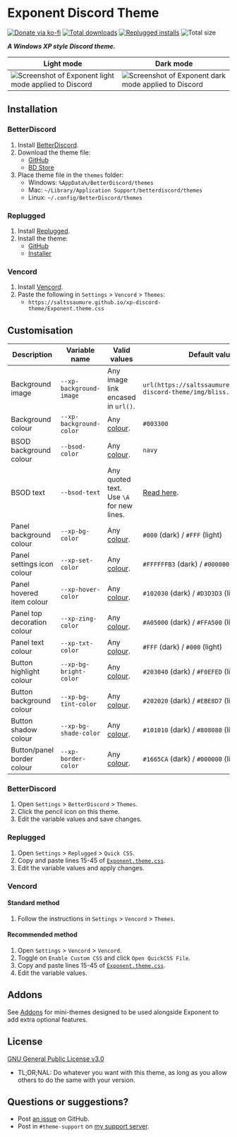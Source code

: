 [light]: https://user-images.githubusercontent.com/29710355/229367843-ad03f107-ad47-4c63-9692-89cd781d40f8.png
[dark]: https://user-images.githubusercontent.com/29710355/229367846-78bf3675-a091-4f60-8ff0-4427697a2ef2.png
[bsod-text]: https://github.com/Saltssaumure/xp-discord-theme/blob/main/scss/top/_vars-scss.scss
[addons]: https://github.com/Saltssaumure/xp-discord-theme/tree/main/addon

[css-color]:        https://developer.mozilla.org/en-US/docs/Web/CSS/color_value
[discord]:          https://discord.gg/uy8nKQVatp

[BetterDiscord]:    https://betterdiscord.app/
[Replugged]:        https://replugged.dev/
[Vencord]:          https://github.com/Vendicated/Vencord

[shield-donate]:    https://img.shields.io/badge/Donate-ko--fi-orange?style=flat-square&logo=kofi&logoColor=orange
[ko-fi]:            https://ko-fi.com/saltssaumure "Any amount is much appreciated!"

[shield-total-dl]:  https://img.shields.io/github/downloads/saltssaumure/xp-discord-theme/total?color=purple&label=Total%20GitHub%20downloads&style=flat-square
[shield-asar-dl]:   https://img.shields.io/github/downloads/saltssaumure/xp-discord-theme/latest/net.saltssaumure.Exponent.asar?color=purple&label=Replugged%20installs&style=flat-square
[shield-repo-size]: https://img.shields.io/github/repo-size/saltssaumure/xp-discord-theme?style=flat-square "Total size"

[license]:          https://github.com/Saltssaumure/xp-discord-theme/blob/main/LICENSE
[issues]:           https://github.com/Saltssaumure/xp-discord-theme/issues
[.theme.css]:       https://github.com/Saltssaumure/xp-discord-theme/blob/main/Exponent.theme.css

[release-gh]:       https://github.com/Saltssaumure/xp-discord-theme/releases/latest "Latest release"
[release-bd]:       https://betterdiscord.app/theme/?id=823 "BetterDiscord store page"
[release-rp]:       https://replugged.dev/install?identifier=Saltssaumure/xp-discord-theme&source=github "Replugged addon installer"

# Exponent Discord Theme
[![Donate via ko-fi][shield-donate]][ko-fi]
[![Total downloads][shield-total-dl]][release-gh]
[![Replugged installs][shield-asar-dl]][release-gh]
![Total size][shield-repo-size]

***A Windows XP style Discord theme.***

| Light mode                                                      | Dark mode                                                    |
| --------------------------------------------------------------- | ------------------------------------------------------------ |
| ![Screenshot of Exponent light mode applied to Discord ][light] | ![Screenshot of Exponent dark mode applied to Discord][dark] |

## Installation

### BetterDiscord
1. Install [BetterDiscord][BetterDiscord].
2. Download the theme file:
    - [GitHub][release-gh]
    - [BD Store][release-bd]
3. Place theme file in the `themes` folder:
    - Windows: `%AppData%/BetterDiscord/themes`
    - Mac: `~/Library/Application Support/betterdiscord/themes`
    - Linux: `~/.config/BetterDiscord/themes`

### Replugged
1. Install [Replugged][Replugged].
2. Install the theme:
    - [GitHub][release-gh]
    - [Installer][release-rp]

### Vencord
1. Install [Vencord][Vencord].
2. Paste the following in `Settings` > `Vencord` > `Themes`:
    - `https://saltssaumure.github.io/xp-discord-theme/Exponent.theme.css`

## Customisation

| Description                 | Variable name           | Valid values                               | Default value                                                        |
| --------------------------- | ----------------------- | ------------------------------------------ | -------------------------------------------------------------------- |
| Background image            | `--xp-background-image` | Any image link encased in `url()`. | `url(https://saltssaumure.github.io/xp-discord-theme/img/bliss.avif)` |
| Background colour           | `--xp-background-color` | Any [colour][css-color].                   | `#003300`                                                            |
| BSOD background colour      | `--bsod-color`          | Any [colour][css-color].                   | `navy`                                                               |
| BSOD text                   | `--bsod-text`           | Any quoted text. Use `\A` for new lines.   | [Read here][bsod-text].                                              |
| Panel background colour     | `--xp-bg-color`         | Any [colour][css-color].                   | `#000` (dark) / `#FFF` (light)                                       |
| Panel settings icon colour  | `--xp-set-color`        | Any [colour][css-color].                   | `#FFFFFFB3` (dark) / `#000000B3` (light)                             |
| Panel hovered item colour   | `--xp-hover-color`      | Any [colour][css-color].                   | `#102030` (dark) / `#D3D3D3` (light)                                 |
| Panel top decoration colour | `--xp-zing-color`       | Any [colour][css-color].                   | `#A05000` (dark) / `#FFA500` (light)                                 |
| Panel text colour           | `--xp-txt-color`        | Any [colour][css-color].                   | `#FFF` (dark) / `#000` (light)                                       |
| Button highlight colour     | `--xp-bg-bright-color`  | Any [colour][css-color].                   | `#203040` (dark) / `#F0EFED` (light)                                 |
| Button background colour    | `--xp-bg-tint-color`    | Any [colour][css-color].                   | `#202020` (dark) / `#EBE8D7` (light)                                 |
| Button shadow colour        | `--xp-bg-shade-color`   | Any [colour][css-color].                   | `#101010` (dark) / `#808080` (light)                                 |
| Button/panel border colour  | `--xp-border-color`     | Any [colour][css-color].                   | `#1665CA` (dark) / `#000000` (light)                                 |

### BetterDiscord
1. Open `Settings` > `BetterDiscord` > `Themes`.
2. Click the pencil icon on this theme.
3. Edit the variable values and save changes.

### Replugged
1. Open `Settings` > `Replugged` > `Quick CSS`.
2. Copy and paste lines 15-45 of [`Exponent.theme.css`][.theme.css].
3. Edit the variable values and apply changes.

### Vencord
#### Standard method
1. Follow the instructions in `Settings` > `Vencord` > `Themes`.
#### Recommended method
1. Open `Settings` > `Vencord` > `Vencord`.
2. Toggle on `Enable Custom CSS` and click `Open QuickCSS File`.
3. Copy and paste lines 15-45 of [`Exponent.theme.css`][.theme.css].
4. Edit the variable values.

## Addons
See [Addons][addons] for mini-themes designed to be used alongside Exponent to add extra optional features.

## License
[GNU General Public License v3.0][license]
- <span title="Too long; didn't read; not a lawyer">TL;DR;NAL</span>: Do whatever you want with this theme, as long as you allow others to do the same with your version.

## Questions or suggestions?
- Post [an issue][issues] on GitHub.
- Post in `#theme-support` on [my support server][discord].
